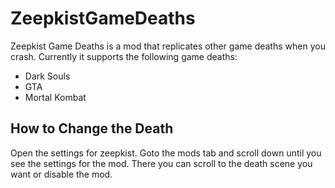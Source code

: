 # ZeepkistGameDeaths

Zeepkist Game Deaths is a mod that replicates other game deaths when you crash.  Currently it supports the following game deaths:

* Dark Souls
* GTA
* Mortal Kombat

## How to Change the Death

Open the settings for zeepkist.  Goto the mods tab and scroll down until you see the settings for the mod.  There you can scroll to the death scene you want or disable the mod. 